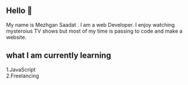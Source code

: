 ## Hello 👋

My name is Mezhgan Saadat . I am a web Developer. 
I enjoy watching mysteroius TV shows but most of my time is passing to code and make a website.

## what I am currently learning 

 1.JavaScript\
 2.Freelancing
